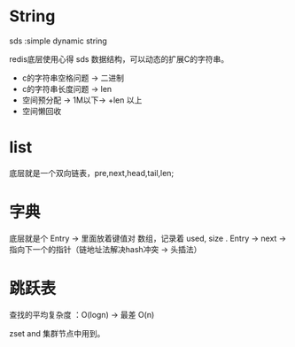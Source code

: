 
# String 

sds :simple dynamic string

redis底层使用心得 sds 数据结构，可以动态的扩展C的字符串。
- c的字符串空格问题 -> 二进制
- c的字符串长度问题 -> len
- 空间预分配 -> 1M以下-> +len  以上
- 空间懒回收

# list

底层就是一个双向链表，pre,next,head,tail,len;

# 字典

底层就是个 Entry -> 里面放着键值对 数组，记录着 used, size . 
Entry -> next -> 指向下一个的指针（链地址法解决hash冲突 -> 头插法）

# 跳跃表

查找的平均复杂度 ：O(logn) -> 最差 O(n)

zset and 集群节点中用到。




